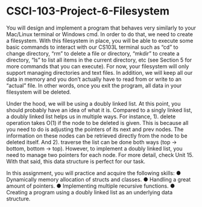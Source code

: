 # CSCI-103-Project-6-Filesystem
You will design and
implement a program that behaves very similarly to your Mac/Linux terminal or Windows cmd. In
order to do that, we need to create a filesystem. With this filesystem in place, you will be able to
execute some basic commands to interact with our CS103L terminal such as “cd” to change
directory, “rm” to delete a file or directory, “mkdir” to create a directory, “ls” to list all items in the
current directory, etc (see Section 5 for more commands that you can execute). For now, your
filesystem will only support managing directories and text files. In addition, we will keep all our
data in memory and you don’t actually have to read from or write to an “actual” file. In other
words, once you exit the program, all data in your filesystem will be deleted.

Under the hood, we will be using a doubly linked list. At this point, you should probably
have an idea of what it is. Compared to a singly linked list, a doubly linked list helps us in
multiple ways. For instance, 1). delete operation takes O(1) if the node to be deleted is given.
This is because all you need to do is adjusting the pointers of its next and prev nodes. The
information on these nodes can be retrieved directly from the node to be deleted itself. And 2).
traverse the list can be done both ways (top -> bottom, bottom -> top). However, to implement a
doubly linked list, you need to manage two pointers for each node. For more detail, check Unit
15. With that said, this data structure is perfect for our task.

In this assignment, you will practice and acquire the following skills:
● Dynamically memory allocation of structs and classes.
● Handling a great amount of pointers.
● Implementing multiple recursive functions.
● Creating a program using a doubly linked list as an underlying data structure.
